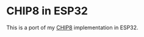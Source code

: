 CHIP8 in ESP32
====================
This is a port of my [CHIP8](https://github.com/Panky-codes/CHIP8) implementation in ESP32.
